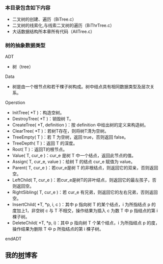 
### 本目录包含如下内容  

- 二叉树的创建、遍历（BiTree.c）
- 二叉树的线索化,与线索二叉树的遍历（BiThrTree.c）
- 大话数据结构所本章所有代码（AllTree.c）

### 树的抽象数据类型  

ADT	

- 树（tree）

Data

- 树是由一个根节点和若干棵子树构成。树中结点具有相同数据类型及层次关系。

Operstion

- InitTree( *T )：构造空树。
- DestroyTree( *T )：销毁树 T。
- CreateTree( *T,  definition )：按 definition 中给出树的定义来构造树。
- ClearTree( *T )：若树T存在，则将树T清为空树。
- TreeEmpty( T )：若 T 为空树，返回 true，否则返回 false。
- TreeDepth( T )：返回 T 的深度。
- Root( T )：返回T的根节点。
- Value( T, cur_e )：cur_e 是树 T 中一个结点，返回此节点的值。
- Assign( T, cur_e, value )：给树 T 的结点 cur_e 赋值为 value。
- Parent( T, cur_e )：若cur_e是树 T 的非根结点，则返回它的双亲，否则返回空。
- LeftChild( T, cur_e )：若cur_e是树T的非叶结点，则返回它的最左孩子，否则返回空。
- RightSibling( T, cur_e )：若 cur_e 有兄弟，则返回它的左右兄弟，否则返回空。
- InsertChild( *T, *p, i, c )：其中 p 指向树 T 的某个结点，i 为所指结点 p 的度加上1，非空树 c 与 T  不相交，操作结果为插入 c 为数 T 中 p 指结点的第 i 棵子树。
- DeleteChild( *T, *p, i)：其中 p 指向树 T 个某个结点，i 为所指结点 p 的度， 操作结果为删除 T 中 p 所指结点的第 i 棵子树。

endADT

## 我的[树](https://sxhpai.github.io/2022/04/04/DS/DS4/)博客
